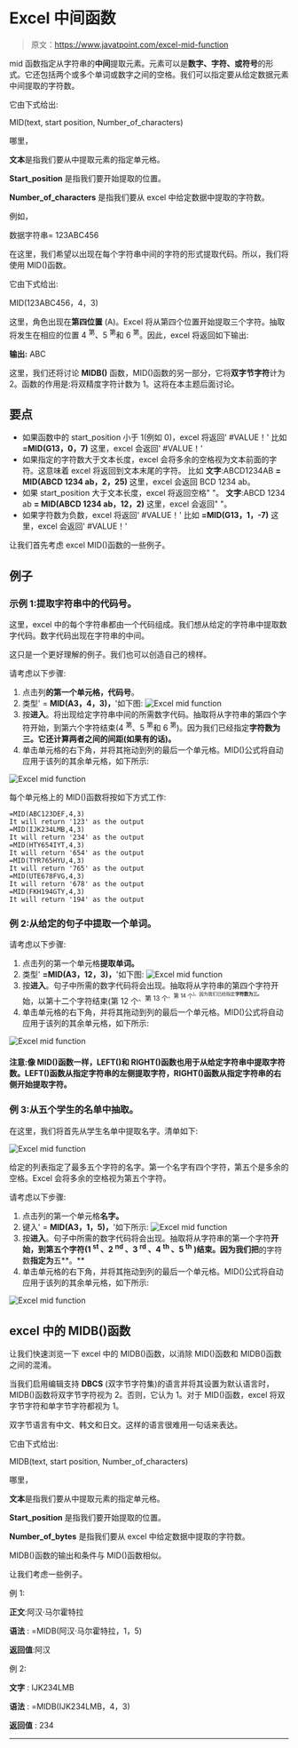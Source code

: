 # Excel 中间函数

> 原文：<https://www.javatpoint.com/excel-mid-function>

mid 函数指定从字符串的**中间**提取元素。元素可以是**数字、字符、**或**符号**的形式。它还包括两个或多个单词或数字之间的空格。我们可以指定要从给定数据元素中间提取的字符数。

它由下式给出:

MID(text, start position, Number_of_characters)

哪里，

**文本**是指我们要从中提取元素的指定单元格。

**Start_position** 是指我们要开始提取的位置。

**Number_of_characters** 是指我们要从 excel 中给定数据中提取的字符数。

例如，

数据字符串= 123ABC456

在这里，我们希望以出现在每个字符串中间的字符的形式提取代码。所以，我们将使用 MID()函数。

它由下式给出:

MID(123ABC456，4，3)

这里，角色出现在**第四位置** (A)。Excel 将从第四个位置开始提取三个字符。抽取将发生在相应的位置 4 <sup>第</sup>、5 <sup>第</sup>和 6 <sup>第</sup>。因此，excel 将返回如下输出:

**输出:** ABC

这里，我们还将讨论 **MIDB()** 函数，MID()函数的另一部分，它将**双字节字符**计为 2。函数的作用是:将双精度字符计数为 1。这将在本主题后面讨论。

## 要点

*   如果函数中的 start_position 小于 1(例如 0)，excel 将返回' #VALUE！'
    比如
    **=MID(G13，0，7)**
    这里，excel 会返回' #VALUE！'
*   如果指定的字符数大于文本长度，excel 会将多余的空格视为文本前面的字符。这意味着 excel 将返回到文本末尾的字符。
    比如
    **文字**:ABCD1234AB
    **= MID(ABCD 1234 ab，2，25)**
    这里，excel 会返回 BCD 1234 ab。
*   如果 start_position 大于文本长度，excel 将返回空格" "。
    **文字**:ABCD 1234 ab
    **= MID(ABCD 1234 ab，12，2)**
    这里，excel 会返回" "。
*   如果字符数为负数，excel 将返回' #VALUE！'
    比如
    **=MID(G13，1，-7)**
    这里，excel 会返回' #VALUE！'

让我们首先考虑 excel MID()函数的一些例子。

## 例子

### 示例 1:提取字符串中的代码号。

这里，excel 中的每个字符串都由一个代码组成。我们想从给定的字符串中提取数字代码。数字代码出现在字符串的中间。

这只是一个更好理解的例子。我们也可以创造自己的榜样。

请考虑以下步骤:

1.  点击列**的第一个单元格，代码号**。
2.  类型' = **MID(A3，4，3)，**'如下图:
    ![Excel mid function](img/3b9f7c9d7bda5bbb54402fde17ac80be.png)
3.  按**进入**。将出现给定字符串中间的所需数字代码。抽取将从字符串的第四个字符开始，到第六个字符结束(4 <sup>第</sup>、5 <sup>第</sup>和 6 <sup>第</sup>)。因为我们已经指定**字符数为三。它还计算两者之间的间距(如果有的话)。**
4.  单击单元格的右下角，并将其拖动到列的最后一个单元格。MID()公式将自动应用于该列的其余单元格，如下所示:

![Excel mid function](img/da8431a8c42aab1484c6a20b32e2fc65.png)

每个单元格上的 MID()函数将按如下方式工作:

```
=MID(ABC123DEF,4,3)
It will return '123' as the output
=MID(IJK234LMB,4,3)
It will return '234' as the output
=MID(HTY654IYT,4,3)
It will return '654' as the output
=MID(TYR765HYU,4,3)
It will return '765' as the output
=MID(UTE678FVG,4,3)
It will return '678' as the output
=MID(FKH194GTY,4,3)
It will return '194' as the output

```

### 例 2:从给定的句子中提取一个单词。

请考虑以下步骤:

1.  点击列的第一个单元格**提取单词。**
2.  类型' **=MID(A3，12，3)，**'如下图:
    ![Excel mid function](img/131073363a1fd11bd923a8b6c67f6de4.png)
3.  按**进入**。句子中所需的数字代码将会出现。抽取将从字符串的第四个字符开始，以第十二个字符结束(第 12 个<sup>、第 13 个<sup>、第 14 个<sup>)。因为我们已经指定**字符数为三。**</sup></sup></sup>
4.  单击单元格的右下角，并将其拖动到列的最后一个单元格。MID()公式将自动应用于该列的其余单元格，如下所示:

![Excel mid function](img/d7521499a4e049482f39cfb62ef024c9.png)

#### 注意:像 MID()函数一样，LEFT()和 RIGHT()函数也用于从给定字符串中提取字符数。LEFT()函数从指定字符串的左侧提取字符，RIGHT()函数从指定字符串的右侧开始提取字符。

### 例 3:从五个学生的名单中抽取。

在这里，我们将首先从学生名单中提取名字。清单如下:

![Excel mid function](img/f8fce0d1ff30bd43b8e5f974c52c5c98.png)

给定的列表指定了最多五个字符的名字。第一个名字有四个字符，第五个是多余的空格。Excel 会将多余的空格视为第五个字符。

请考虑以下步骤:

1.  点击列的第一个单元格**名字。**
2.  键入' = **MID(A3，1，5)，**'如下所示:
    ![Excel mid function](img/77ce3a71b17ce10e1e30fecc0611d19e.png)
3.  按**进入**。句子中所需的数字代码将会出现。抽取将从字符串的第一个字符**开始，到第五个字符(1 <sup>st</sup> 、2 <sup>nd</sup> 、3 <sup>rd</sup> 、4 <sup>th</sup> 、5 <sup>th</sup> )结束。因为我们把**的字符数**指定为**五**。**
4.  单击单元格的右下角，并将其拖动到列的最后一个单元格。MID()公式将自动应用于该列的其余单元格，如下所示:

![Excel mid function](img/d43f42542d79b50074129827ee899511.png)

## excel 中的 MIDB()函数

让我们快速浏览一下 excel 中的 MIDB()函数，以消除 MID()函数和 MIDB()函数之间的混淆。

当我们启用编辑支持 **DBCS** (双字节字符集)的语言并将其设置为默认语言时，MIDB()函数将双字节字符视为 2。否则，它认为 1。对于 MID()函数，excel 将双字节字符和单字节字符都视为 1。

双字节语言有中文、韩文和日文。这样的语言很难用一句话来表达。

它由下式给出:

MIDB(text, start position, Number_of_characters)

哪里，

**文本**是指我们要从中提取元素的指定单元格。

**Start_position** 是指我们要开始提取的位置。

**Number_of_bytes** 是指我们要从 excel 中给定数据中提取的字符数。

MIDB()函数的输出和条件与 MID()函数相似。

让我们考虑一些例子。

例 1:

**正文**:阿汉·马尔霍特拉

**语法** : =MIDB(阿汉·马尔霍特拉，1，5)

**返回值**:阿汉

例 2:

**文字** : IJK234LMB

**语法** : =MIDB(IJK234LMB，4，3)

**返回值** : 234

* * *
